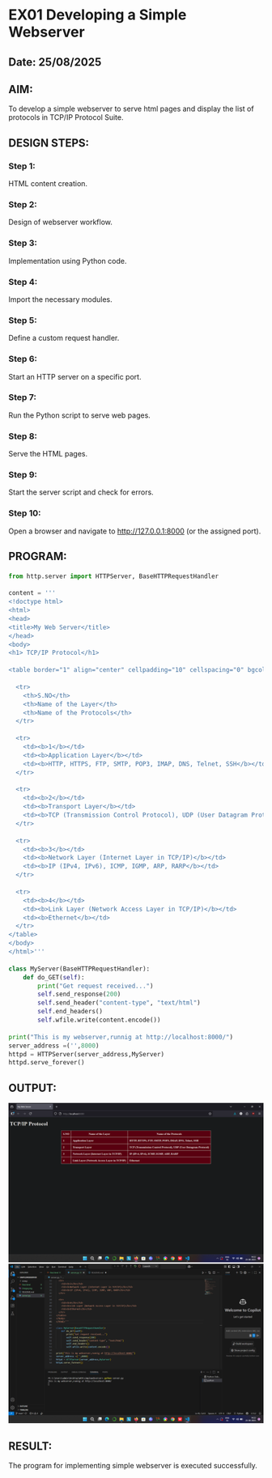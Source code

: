 # EX01 Developing a Simple Webserver
## Date: 25/08/2025

## AIM:
To develop a simple webserver to serve html pages and display the list of protocols in TCP/IP Protocol Suite.

## DESIGN STEPS:
### Step 1: 
HTML content creation.

### Step 2:
Design of webserver workflow.

### Step 3:
Implementation using Python code.

### Step 4:
Import the necessary modules.

### Step 5:
Define a custom request handler.

### Step 6:
Start an HTTP server on a specific port.

### Step 7:
Run the Python script to serve web pages.

### Step 8:
Serve the HTML pages.

### Step 9:
Start the server script and check for errors.

### Step 10:
Open a browser and navigate to http://127.0.0.1:8000 (or the assigned port).

## PROGRAM:
```python
from http.server import HTTPServer, BaseHTTPRequestHandler

content = '''
<!doctype html>
<html>
<head>
<title>My Web Server</title>
</head>
<body>
<h1> TCP/IP Protocol</h1>

<table border="1" align="center" cellpadding="10" cellspacing="0" bgcolor="pink">

  <tr>
    <th>S.NO</th>
    <th>Name of the Layer</th>
    <th>Name of the Protocols</th>
  </tr>

  <tr>
    <td><b>1</b></td>
    <td><b>Application Layer</b></td>
    <td><b>HTTP, HTTPS, FTP, SMTP, POP3, IMAP, DNS, Telnet, SSH</b></td>
  </tr>

  <tr>
    <td><b>2</b></td>
    <td><b>Transport Layer</b></td>
    <td><b>TCP (Transmission Control Protocol), UDP (User Datagram Protocol)</b></td>
  </tr>

  <tr>
    <td><b>3</b></td>
    <td><b>Network Layer (Internet Layer in TCP/IP)</b></td>
    <td><b>IP (IPv4, IPv6), ICMP, IGMP, ARP, RARP</b></td>
  </tr>

  <tr>
    <td><b>4</b></td>
    <td><b>Link Layer (Network Access Layer in TCP/IP)</b></td>
    <td><b>Ethernet</b></td>
  </tr>
</table>
</body>
</html>'''

class MyServer(BaseHTTPRequestHandler):
    def do_GET(self):
        print("Get request received...")
        self.send_response(200) 
        self.send_header("content-type", "text/html")       
        self.end_headers()
        self.wfile.write(content.encode())

print("This is my webserver,runnig at http://localhost:8000/") 
server_address =('',8000)
httpd = HTTPServer(server_address,MyServer)
httpd.serve_forever()
```

## OUTPUT:
![alt text](image.png)
![alt text](image1.png)

## RESULT:
The program for implementing simple webserver is executed successfully.

